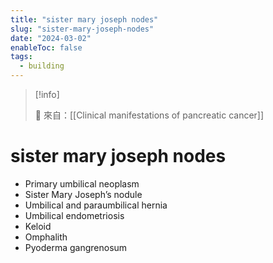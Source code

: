 ```yaml
---
title: "sister mary joseph nodes"
slug: "sister-mary-joseph-nodes"
date: "2024-03-02"
enableToc: false
tags:
  - building
---
```


> [!info]
>
> 🌱 來自：[[Clinical manifestations of pancreatic cancer]]

# sister mary joseph nodes

- Primary umbilical neoplasm
- Sister Mary Joseph’s nodule
- Umbilical and paraumbilical hernia
- Umbilical endometriosis
- Keloid
- Omphalith
- Pyoderma gangrenosum
